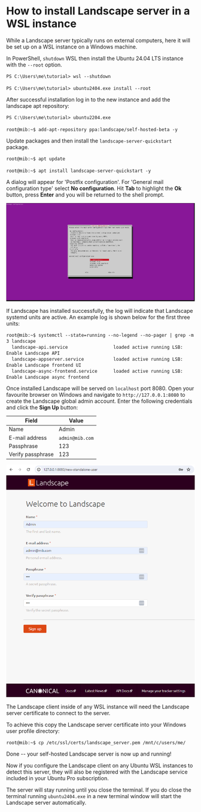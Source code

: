 # How to install Landscape server in a WSL instance

While a Landscape server typically runs on external computers, here it will be
set up on a WSL instance on a Windows machine.

In PowerShell, `shutdown` WSL then install the Ubuntu 24.04 LTS instance with
the `--root` option.

```text
PS C:\Users\me\tutorial> wsl --shutdown

PS C:\Users\me\tutorial> ubuntu2404.exe install --root
```

After successful installation log in to the new instance and add the landscape
apt repository:


```text
PS C:\Users\me\tutorial> ubuntu2204.exe

root@mib:~$ add-apt-repository ppa:landscape/self-hosted-beta -y

```

Update packages and then install the `landscape-server-quickstart` package.

```text
root@mib:~$ apt update

root@mib:~$ apt install landscape-server-quickstart -y
```

A dialog will appear for 'Postfix configuration'. For 'General mail
configuration type' select **No configuration**. Hit **Tab** to highlight the
**Ok** button, press **Enter** and you will be returned to the shell prompt.

![Setting no Postfix configuration](./assets/postfix-config.png)

If Landscape has installed successfully, the log will indicate that Landscape
systemd units are active. An example log is shown below for the first three
units:

```text
root@mib:~$ systemctl --state=running --no-legend --no-pager | grep -m 3 landscape
  landscape-api.service                 loaded active running LSB: Enable Landscape API
  landscape-appserver.service           loaded active running LSB: Enable Landscape frontend UI
  landscape-async-frontend.service      loaded active running LSB: Enable Landscape async frontend
```

Once installed Landscape will be served on `localhost` port 8080. Open your
favourite browser on Windows and navigate to `http://127.0.0.1:8080` to create
the Landscape global admin account. Enter the following credentials and click
the **Sign Up** button:

| Field             | Value           |
| ----------------- | --------------- |
| Name              | Admin           |
| E-mail address    | `admin@mib.com` |
| Passphrase        | 123             |
| Verify passphrase | 123             |

![New Landscape admin account creation](./assets/new-standalone-user.png)

The Landscape client inside of any WSL instance will need the Landscape server
certificate to connect to the server.

To achieve this copy the Landscape server certificate into your Windows user
profile directory:

```text
root@mib:~$ cp /etc/ssl/certs/landscape_server.pem /mnt/c/users/me/
```

Done -- your self-hosted Landscape server is now up and running!

Now if you configure the Landscape client on any Ubuntu WSL instances to detect
this server, they will also be registered with the Landscape service included
in your Ubuntu Pro subscription.

The server will stay running until you close the terminal. If you do close the
terminal running `ubuntu2404.exe` in a new terminal window will start the
Landscape server automatically.
